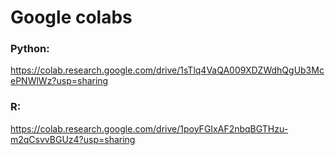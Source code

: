 # Google colabs

### Python: 
https://colab.research.google.com/drive/1sTlq4VaQA009XDZWdhQgUb3McePNWlWz?usp=sharing

### R: 
https://colab.research.google.com/drive/1poyFGIxAF2nbqBGTHzu-m2qCsvvBGUz4?usp=sharing
